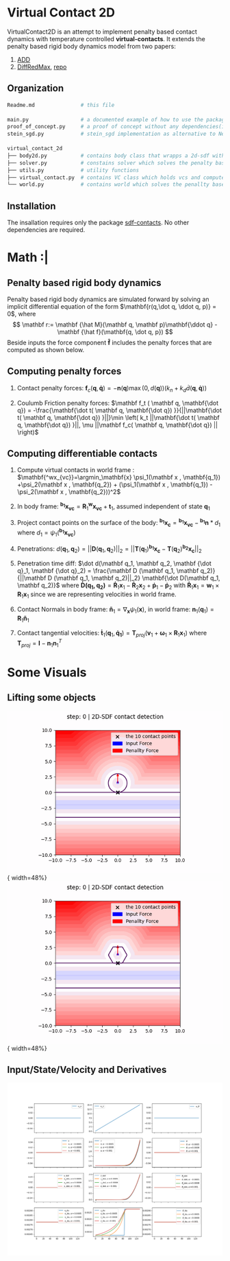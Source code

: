 # Virtual Contact 2D
VirtualContact2D is an attempt to implement penalty based contact dynamics with temperature controlled **virtual-contacts**.
It extends the penalty based rigid body dynamics model from two papers:
1. [ADD](https://dl.acm.org/doi/10.1145/3414685.3417766)
2. [DiffRedMax](http://www.roboticsproceedings.org/rss17/p008.pdf), [repo](https://github.com/eanswer/DiffHand)

## Organization
```bash
Readme.md               # this file

main.py                 # a documented example of how to use the package
proof_of_concept.py     # a proof of concept without any dependencies(initial script form where the package was developed)
stein_sgd.py            # stein_sgd implementation as alternative to Newton solver (supposed to deal with virtual contact collapse )

virtual_contact_2d
├── body2d.py           # contains body class that wrapps a 2d-sdf with a rotation/translatins
├── solver.py           # constains solver which solves the penalty based contact problem
├── utils.py            # utility functions
├── virtual_contact.py  # contains VC class which holds vcs and computes penalty forces
└── world.py            # contains world which solves the penallty based contact problem
```

## Installation
The insallation requires only the package [sdf-contacts](https://gitlab.localnet/embodied-vision/mikel-zhobro/planning-with-differentiable-physics/sdf_contacts). No other dependencies are required.

# Math :|

## Penalty based rigid body dynamics
Penalty based rigid body dynamics are simulated forward by solving an implicit differential equation of the form $\mathbf{r(q,\dot q, \ddot q, p)} = 0$, where
$$
\mathbf r:= \mathbf {\hat M}(\mathbf q, \mathbf p)\mathbf{\ddot q} - \mathbf {\hat f}(\mathbf{q, \dot q, p})
$$
Beside inputs the force component $\mathbf {\hat f}$ includes the penalty forces that are computed as shown below.

## Computing penalty forces
1. Contact penalty forces:  $\mathbf f_c ( \mathbf q, \mathbf{\dot q}) = -\mathbf n(\mathbf q) \max \left(0, d(\mathbf q)\right) \left(k_n + k_d \dot d(\mathbf q, \mathbf{\dot q})\right)$

2. Coulumb Friction penalty forces: $\mathbf f_t ( \mathbf q, \mathbf{\dot q}) = -\frac{\mathbf{\dot t( \mathbf q, \mathbf{\dot q}) }}{||\mathbf{\dot t( \mathbf q, \mathbf{\dot q}) }||}\min \left( k_t ||\mathbf{\dot t( \mathbf q, \mathbf{\dot q}) }||, \mu ||\mathbf f_c( \mathbf q, \mathbf{\dot q}) || \right)$

## Computing differentiable contacts
1. Compute virtual contacts in world frame :  $\mathbf{^wx_{vc}}=\argmin_\mathbf{x} \psi_1(\mathbf x , \mathbf{q_1}) +\psi_2(\mathbf x , \mathbf{q_2}) + (\psi_1(\mathbf x , \mathbf{q_1}) - \psi_2(\mathbf x , \mathbf{q_2}))^2$
2. In body frame: $\mathbf{^{b_1}x_{vc}} = \mathbf R_1\mathbf{^wx_{vc}} + \mathbf t_1$, assumed independent of state $\mathbf q_1$
3. Project contact points on the surface of the body:  $\mathbf{^{b_1}x_c} = \mathbf{^{b_1}x_{vc}} - \mathbf{^{b_1}n}*d_1$ where  $d_1 = \psi_1(\mathbf{^{b_1}x_{vc}})$

4.  Penetrations: $d(\mathbf q_1, \mathbf q_2) = ||\mathbf D (\mathbf q_1, \mathbf q_2)||_2 =||\mathbf T(\mathbf q_1)\mathbf{^{b_1}x_c} - \mathbf T(\mathbf q_2)\mathbf{^{b_2}x_c} ||_2$

5. Penetration time diff:  $\dot d(\mathbf q_1, \mathbf q_2, \mathbf {\dot q}_1,  \mathbf {\dot q}_2) =  \frac{\mathbf D (\mathbf q_1, \mathbf q_2)}{||\mathbf D (\mathbf q_1, \mathbf q_2)||_2}    \mathbf{\dot D(\mathbf q_1, \mathbf q_2)}$
where $\mathbf{\dot D(\mathbf q_1, \mathbf q_2)} = \mathbf {\dot R}_1 \mathbf x_1 - \mathbf {\dot R}_2 \mathbf x_2 + \mathbf {\dot p}_1 - \mathbf {\dot p}_2$
with $\mathbf {\dot R}_1 \mathbf x_1 =  \mathbf w_1 \times \mathbf {R}_1 \mathbf x_1$ since we are representing velocities in world frame.

6. Contact Normals in body frame: $`\mathbf {\tilde n}_1 = \nabla_{\mathbf x } \psi_1(\mathbf x)`$, in world frame: $\mathbf n_1(\mathbf q_1) = \mathbf R_1 \mathbf {\tilde n}_1$

7. Contact tangential velocities:
$`\mathbf {\dot t}_1(\mathbf q_1, \mathbf{\dot q_1}) = \mathbf T_{proj} (\mathbf v_1 + \mathbf \omega_1 \times \mathbf R_1 \mathbf x_1)`$ where $\mathbf T_{proj} = \mathbf I - \mathbf n_1 \mathbf n_1^T$

# Some Visuals

## Lifting some objects
![](media/lift_circle/lift_no_friction_output_normal.gif){ width=48%} ![](media/lift_hex_/lift_no_friction_output_normal.gif){ width=48%}

## Input/State/Velocity and Derivatives
![](media/lift_circle/lift_no_friction_results2d.png)
